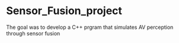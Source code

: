 # Sensor_Fusion_project
The goal was to develop a C++ prgram that simulates AV perception through sensor fusion
